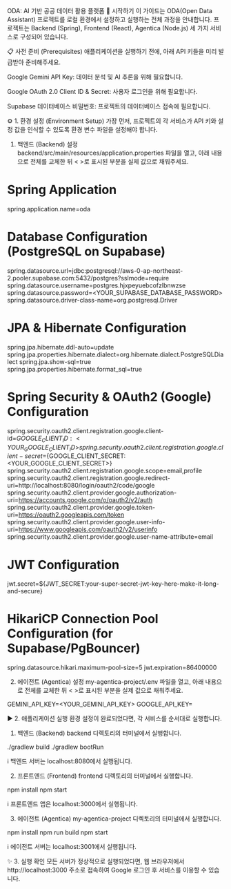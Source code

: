 ODA: AI 기반 공공 데이터 활용 플랫폼
🚀 시작하기
이 가이드는 ODA(Open Data Assistant) 프로젝트를 로컬 환경에서 설정하고 실행하는 전체 과정을 안내합니다. 프로젝트는 Backend (Spring), Frontend (React), Agentica (Node.js) 세 가지 서비스로 구성되어 있습니다.

📋 사전 준비 (Prerequisites)
애플리케이션을 실행하기 전에, 아래 API 키들을 미리 발급받아 준비해주세요.

Google Gemini API Key: 데이터 분석 및 AI 추론을 위해 필요합니다.

Google OAuth 2.0 Client ID & Secret: 사용자 로그인을 위해 필요합니다.

Supabase 데이터베이스 비밀번호: 프로젝트의 데이터베이스 접속에 필요합니다.

⚙️ 1. 환경 설정 (Environment Setup)
가장 먼저, 프로젝트의 각 서비스가 API 키와 설정 값을 인식할 수 있도록 환경 변수 파일을 설정해야 합니다.

1. 백엔드 (Backend) 설정
backend/src/main/resources/application.properties 파일을 열고, 아래 내용으로 전체를 교체한 뒤 < >로 표시된 부분을 실제 값으로 채워주세요.

# Spring Application
spring.application.name=oda

# Database Configuration (PostgreSQL on Supabase)
spring.datasource.url=jdbc:postgresql://aws-0-ap-northeast-2.pooler.supabase.com:5432/postgres?sslmode=require
spring.datasource.username=postgres.hjxpeyuebcofzlbnwzse
spring.datasource.password=<YOUR_SUPABASE_DATABASE_PASSWORD>
spring.datasource.driver-class-name=org.postgresql.Driver

# JPA & Hibernate Configuration
spring.jpa.hibernate.ddl-auto=update
spring.jpa.properties.hibernate.dialect=org.hibernate.dialect.PostgreSQLDialect
spring.jpa.show-sql=true
spring.jpa.properties.hibernate.format_sql=true

# Spring Security & OAuth2 (Google) Configuration
spring.security.oauth2.client.registration.google.client-id=${GOOGLE_CLIENT_ID:<YOUR_GOOGLE_CLIENT_ID>}
spring.security.oauth2.client.registration.google.client-secret=${GOOGLE_CLIENT_SECRET:<YOUR_GOOGLE_CLIENT_SECRET>}
spring.security.oauth2.client.registration.google.scope=email,profile
spring.security.oauth2.client.registration.google.redirect-uri=http://localhost:8080/login/oauth2/code/google
spring.security.oauth2.client.provider.google.authorization-uri=https://accounts.google.com/o/oauth2/v2/auth
spring.security.oauth2.client.provider.google.token-uri=https://oauth2.googleapis.com/token
spring.security.oauth2.client.provider.google.user-info-uri=https://www.googleapis.com/oauth2/v2/userinfo
spring.security.oauth2.client.provider.google.user-name-attribute=email

# JWT Configuration
jwt.secret=${JWT_SECRET:your-super-secret-jwt-key-here-make-it-long-and-secure}

# HikariCP Connection Pool Configuration (for Supabase/PgBouncer)
spring.datasource.hikari.maximum-pool-size=5
jwt.expiration=86400000

2. 에이전트 (Agentica) 설정
my-agentica-project/.env 파일을 열고, 아래 내용으로 전체를 교체한 뒤 < >로 표시된 부분을 실제 값으로 채워주세요.

GEMINI_API_KEY=<YOUR_GEMINI_API_KEY>
GOOGLE_API_KEY=

▶️ 2. 애플리케이션 실행
환경 설정이 완료되었다면, 각 서비스를 순서대로 실행합니다.

1. 백엔드 (Backend)
backend 디렉토리의 터미널에서 실행합니다.

./gradlew build
./gradlew bootRun

ℹ️ 백엔드 서버는 localhost:8080에서 실행됩니다.

2. 프론트엔드 (Frontend)
frontend 디렉토리의 터미널에서 실행합니다.

npm install
npm start

ℹ️ 프론트엔드 앱은 localhost:3000에서 실행됩니다.

3. 에이전트 (Agentica)
my-agentica-project 디렉토리의 터미널에서 실행합니다.

npm install
npm run build
npm start

ℹ️ 에이전트 서버는 localhost:3001에서 실행됩니다.

✨ 3. 실행 확인
모든 서버가 정상적으로 실행되었다면, 웹 브라우저에서 http://localhost:3000 주소로 접속하여 Google 로그인 후 서비스를 이용할 수 있습니다.
